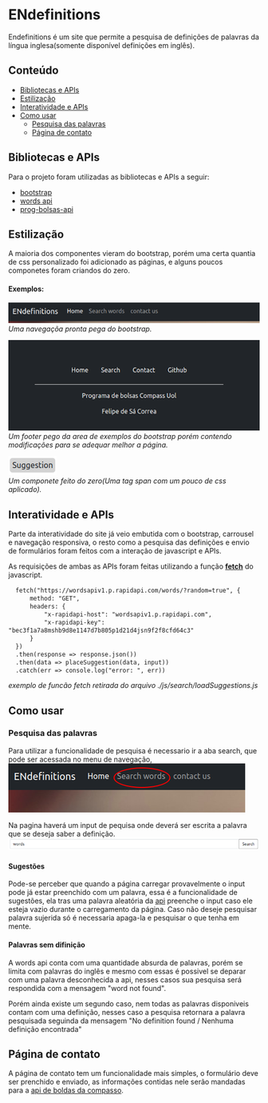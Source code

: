 # ENdefinitions
Endefinitions é um site que permite a pesquisa de definições de palavras da língua inglesa(somente disponível definições em inglês). 

## Conteúdo
* [Bibliotecas e APIs](#Bibliotecas-e-APIs)
* [Estilização](#Estilização)
* [Interatividade e APIs](#Interatividade-e-APIs)
* [Como usar](#Como-usar)
  - [Pesquisa das palavras](#Pesquisa-das-palavras)
  - [Página de contato](#Página-de-contato)

## Bibliotecas e APIs
Para o projeto foram utilizadas as bibliotecas e APIs a seguir:
* [bootstrap](https://getbootstrap.com/)
* [words api](https://www.wordsapi.com/)
* [prog-bolsas-api](https://github.com/leostacowski/prog-bolsas-api)

## Estilização
A maioria dos componentes vieram do bootstrap, porém uma certa quantia de css personalizado foi adicionado as páginas, e alguns poucos componetes foram criandos do zero.

#### Exemplos:
![Navegação bootstrap](./README-assets/navbootstrap.png)  
*Uma navegaçõa pronta pega do bootstrap.*


![Footer modificado](./README-assets/footer.png)  
*Um footer pego da area de exemplos do bootstrap porém contendo modificações para se adequar melhor a página.*


![tag span](./README-assets/suggestion.png)  
*Um componete feito do zero(Uma tag span com um pouco de css aplicado).*

## 


## Interatividade e APIs
Parte da interatividade do site já veio embutida com o bootstrap, carrousel e navegação responsiva, o resto como a pesquisa das definições e envio de formulários foram feitos com a interação de javascript e APIs.

As requisições de ambas as APIs foram feitas utilizando a função [**fetch**](https://developer.mozilla.org/en-US/docs/Web/API/Fetch_API/Using_Fetch) do javascript.
```
  fetch("https://wordsapiv1.p.rapidapi.com/words/?random=true", {
      method: "GET",
      headers: {
          "x-rapidapi-host": "wordsapiv1.p.rapidapi.com",
          "x-rapidapi-key": "bec3f1a7a8mshb9d8e1147d7b805p1d21d4jsn9f2f8cfd64c3"
      }
  })
  .then(response => response.json()) 
  .then(data => placeSuggestion(data, input))
  .catch(err => console.log("error: ", err))
```  
*exemplo de funcão fetch retirada do arquivo ./js/search/loadSuggestions.js*

## Como usar
### Pesquisa das palavras
Para utilizar a funcionalidade de pesquisa é necessario ir a aba search, que pode ser acessada no menu de navegação,  
![Imagem de botão de search no menu de naveção](./README-assets/searchOnNav.png)

Na pagina haverá um  input de pequisa onde deverá ser escrita a palavra que se deseja saber a definição.
![input de pesquisa](./README-assets/searchInput.png)

#### Sugestões
Pode-se perceber que quando a página carregar provavelmente o input pode já estar preenchido com um palavra, essa é a funcionalidade de sugestões, ela tras uma palavra aleatória da [api](https://www.wordsapi.com/) preenche o input caso ele esteja vazio durante o carregamento da página. Caso não deseje pesquisar palavra sujerida só é necessaria apaga-la e pesquisar o que tenha em mente.

#### Palavras sem difinição
A words api conta com uma quantidade absurda de palavras, porém se limita com palavras do inglês e mesmo com essas é possivel se deparar com uma palavra desconhecida a api, nesses casos sua pesquisa será respondida com a mensagem "word not found".

Porém ainda existe um segundo caso, nem todas as palavras disponiveis contam com uma definição, nesses caso a pesquisa retornara a palavra pesquisada seguinda da mensagem "No definition found / Nenhuma definição encontrada"

## Página de contato
A página de contato tem um funcionalidade mais simples, o formulário deve ser prenchido e enviado, as informações contidas nele serão mandadas para a [api de boldas da compasso](https://github.com/leostacowski/prog-bolsas-api).

